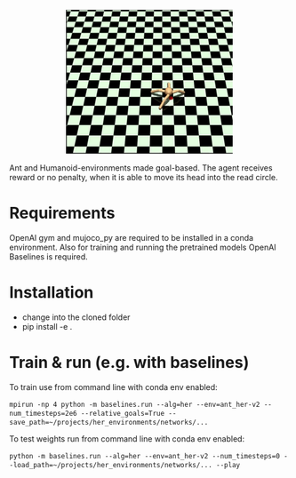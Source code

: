 <p align="center">
  <img width="300" height="259" src="https://github.com/NicoBach/goal_based_gym/blob/master/pictures/ant_goal.gif">
</p>

Ant and Humanoid-environments made goal-based. The agent receives reward or no penalty, when it is able to move its head
into the read circle.


# Requirements

OpenAI gym and mujoco_py are required to be installed in a conda
environment. Also for training and running the pretrained models
 OpenAI Baselines is required. 

# Installation

- change into the cloned folder
- pip install -e .

# Train & run (e.g. with baselines) 

To train use from command line with conda env enabled:

```
mpirun -np 4 python -m baselines.run --alg=her --env=ant_her-v2 --num_timesteps=2e6 --relative_goals=True --save_path=~/projects/her_environments/networks/...
```
To test weights run from command line with conda env enabled:
```
python -m baselines.run --alg=her --env=ant_her-v2 --num_timesteps=0 --load_path=~/projects/her_environments/networks/... --play
```
